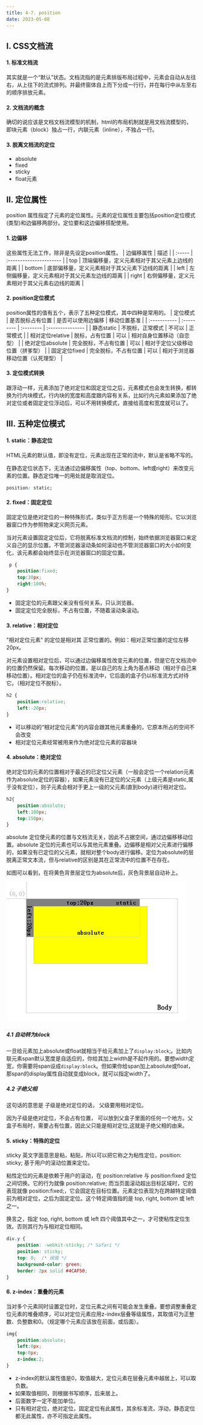 ```yaml
---
title: 4-7. position
date: 2023-05-08
---
```

## Ⅰ. CSS文档流
#### 1. 标准文档流
其实就是一个“默认”状态。文档流指的是元素排版布局过程中，元素会自动从左往右，从上往下的流式排列。并最终窗体自上而下分成一行行，并在每行中从左至右的顺序排放元素。

#### 2. 文档流的概念
确切的说应该是文档文档流模型的机制，html的布局机制就是用文档流模型的，即块元素（block）独占一行，内联元素（inline），不独占一行。

#### 3. 脱离文档流的定位
- absolute
- fixed
- sticky
- float元素


## Ⅱ. 定位属性
position 属性指定了元素的定位属性。元素的定位属性主要包括position定位模式(类型)和边偏移两部分。定位要和这边偏移搭配使用。

#### 1. 边偏移
这些属性无法工作，除非是先设定position属性。
| 边偏移属性  | 描述                      |
| :----- | :---------------------- |
| top    | 顶端偏移量，定义元素相对于其父元素上边线的距离 |
| bottom | 底部偏移量，定义元素相对于其父元素下边线的距离 |
| left   | 左侧偏移量，定义元素相对于其父元素左边线的距离 |
| right  | 右侧偏移量，定义元素相对于其父元素右边线的距离 |

#### 2. position定位模式
position属性的值有五个，表示了五种定位模式，其中四种是常用的。
| 定位模式         | 是否脱标占有位置   | 是否可以使用边偏移 | 移动位置基准           |
| :----------- | :--------- | :-------- | :--------------- |
| 静态static     | 不脱标，正常模式   | 不可以       | 正常模式             |
| 相对定位relative | 脱标，占有位置    | 可以        | 相对自身位置移动（自恋型）    |
| 绝对定位absolute | 完全脱标，不占有位置 | 可以        | 相对于定位父级移动位置（拼爹型） |
| 固定定位fixed    | 完全脱标，不占有位置 | 可以        | 相对于浏览器移动位置（认死理型） |

#### 3. 定位模式转换
跟浮动一样，元素添加了绝对定位和固定定位之后，元素模式也会发生转换，都转换为行内块模式，行内块的宽度和高度跟内容有关系，比如行内元素如果添加了绝对定位或者固定定位浮动后，可以不用转换模式，直接给高度和宽度就可以了。



## Ⅲ. 五种定位模式
#### 1. static：静态定位
HTML元素的默认值，即没有定位，元素出现在正常的流中，默认是省略不写的。

在静态定位状态下，无法通过边偏移属性（top、bottom、left或right）来改变元素的位置。静态定位唯一的用处就是取消定位。 
```css
position: static;
```

#### 2. fixed：固定定位
固定定位是绝对定位的一种特殊形式，类似于正方形是一个特殊的矩形。它以浏览器窗口作为参照物来定义网页元素。

当对元素设置固定定位后，它将脱离标准文档流的控制，始终依据浏览器窗口来定义自己的显示位置。不管浏览器滚动条如何滚动也不管浏览器窗口的大小如何变化，该元素都会始终显示在浏览器窗口的固定位置。
```css
 p {
    position:fixed;
    top:30px;
    right:100%;
}
```
- 固定定位的元素跟父亲没有任何关系，只认浏览器。
- 固定定位完全脱标，不占有位置，不随着滚动条滚动。

#### 3. relative：相对定位
"相对定位元素" 的定位是相对其 正常位置的。例如：相对正常位置的定位左移20px。

对元素设置相对定位后，可以通过边偏移属性改变元素的位置，但是它在文档流中的位置仍然保留。每次移动的位置，是以自己的左上角为基点移动（相对于自己来移动位置）。相对定位的盒子仍在标准流中，它后面的盒子仍以标准流方式对待它。（相对定位不脱标）。
```css
h2 {
    position:relative;
    left:-20px;
}
```
- 可以移动的“相对定位元素”的内容会跟其他元素重叠的，它原本所占的空间不会改变
- 相对定位元素经常被用来作为绝对定位元素的容器块

#### 4. absolute：绝对定位
绝对定位的元素的位置相对于最近的已定位父元素（一般会定位一个relation元素作为absolute定位的容器），如果元素没有已定位的父元素（上级元素是static,属于没有定位），则子元素会相对于更上一级的父元素(直到body)进行相对定位。
```css
h2{
    position:absolute;
    left:100px;
    top:150px;
}
```
absolute 定位使元素的位置与文档流无关，因此不占据空间，通过边偏移移动位置。absolute 定位的元素也可以与其他元素重叠。边偏移是相对父元素进行偏移的，如果没有已定位的父元素，就相对整个body进行偏移。定位为absolute的层脱离正常文本流，但与relative的区别是其在正常流中的位置不在存在。

如图可以看到，在将黄色背景层定位为absolute后，灰色背景层自动补上。

![4-7-1](/img/basic/css/4-7-1.jpg)

##### 4.1 自动转为block
一旦给元素加上absolute或float就相当于给元素加上了`display:block`;。比如内联元素span默认宽度是自适应的，你给其加上width是不起作用的。要想width定宽，你需要将span设成`display:block`。但如果你给span加上absolute或float，那span的display属性自动就变成block，就可以指定width了。

##### 4.2 子绝父相
这句话的意思是 子级是绝对定位的话， 父级要用相对定位。

因为子级是绝对定位，不会占有位置， 可以放到父盒子里面的任何一个地方。父盒子布局时，需要占有位置，因此父只能是相对定位,这就是子绝父相的由来。

#### 5. sticky：特殊的定位
sticky 英文字面意思是粘，粘贴，所以可以把它称之为粘性定位，position: sticky; 基于用户的滚动位置来定位。

粘性定位的元素是依赖于用户的滚动，在 position:relative 与 position:fixed 定位之间切换。它的行为就像 position:relative; 而当页面滚动超出目标区域时，它的表现就像 position:fixed;，它会固定在目标位置。元素定位表现为在跨越特定阈值前为相对定位，之后为固定定位。这个特定阈值指的是 top, right, bottom 或 left 之一。

换言之，指定 top, right, bottom 或 left 四个阈值其中之一，才可使粘性定位生效。否则其行为与相对定位相同。
```css
div.y {
    position: -webkit-sticky; /* Safari */
    position: sticky;
    top: 0;  /* 阀值 */ 
    background-color: green;
    border: 2px solid #4CAF50;
}
```

#### 6. z-index：重叠的元素
当对多个元素同时设置定位时，定位元素之间有可能会发生重叠。要想调整重叠定位元素的堆叠顺序，可以对定位元素应用z-index层叠等级属性，其取值可为正整数、负整数和0。（规定哪个元素应该放在前面，或后面）。
```css
img{
    position:absolute;
    left:0px;
    top:0px;
    z-index:2;
}    
```
- z-index的默认属性值是0，取值越大，定位元素在层叠元素中越居上，可以取负数。
- 如果取值相同，则根据书写顺序，后来居上。
- 后面数字一定不能加单位。
- 只有相对定位，绝对定位，固定定位有此属性，其余标准流，浮动，静态定位都无此属性，亦不可指定此属性。





